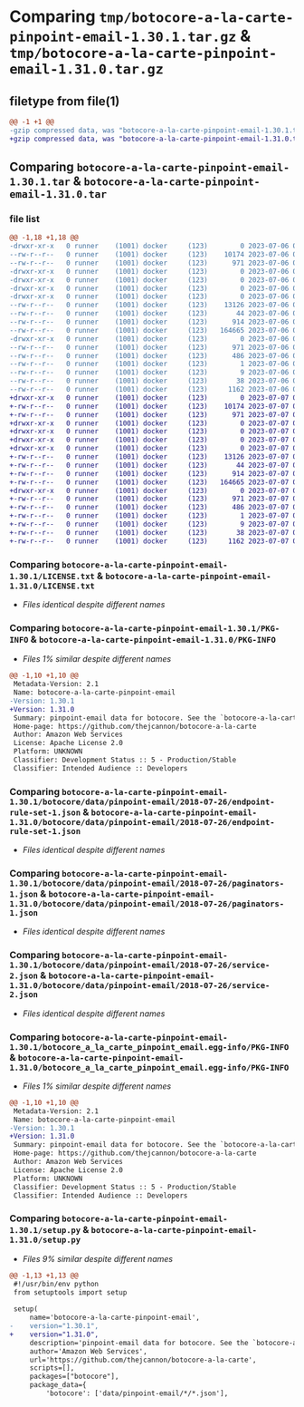 # Comparing `tmp/botocore-a-la-carte-pinpoint-email-1.30.1.tar.gz` & `tmp/botocore-a-la-carte-pinpoint-email-1.31.0.tar.gz`

## filetype from file(1)

```diff
@@ -1 +1 @@
-gzip compressed data, was "botocore-a-la-carte-pinpoint-email-1.30.1.tar", last modified: Thu Jul  6 01:45:19 2023, max compression
+gzip compressed data, was "botocore-a-la-carte-pinpoint-email-1.31.0.tar", last modified: Fri Jul  7 01:44:11 2023, max compression
```

## Comparing `botocore-a-la-carte-pinpoint-email-1.30.1.tar` & `botocore-a-la-carte-pinpoint-email-1.31.0.tar`

### file list

```diff
@@ -1,18 +1,18 @@
-drwxr-xr-x   0 runner    (1001) docker     (123)        0 2023-07-06 01:45:19.555031 botocore-a-la-carte-pinpoint-email-1.30.1/
--rw-r--r--   0 runner    (1001) docker     (123)    10174 2023-07-06 01:45:19.000000 botocore-a-la-carte-pinpoint-email-1.30.1/LICENSE.txt
--rw-r--r--   0 runner    (1001) docker     (123)      971 2023-07-06 01:45:19.555031 botocore-a-la-carte-pinpoint-email-1.30.1/PKG-INFO
-drwxr-xr-x   0 runner    (1001) docker     (123)        0 2023-07-06 01:45:19.555031 botocore-a-la-carte-pinpoint-email-1.30.1/botocore/
-drwxr-xr-x   0 runner    (1001) docker     (123)        0 2023-07-06 01:45:19.555031 botocore-a-la-carte-pinpoint-email-1.30.1/botocore/data/
-drwxr-xr-x   0 runner    (1001) docker     (123)        0 2023-07-06 01:45:19.555031 botocore-a-la-carte-pinpoint-email-1.30.1/botocore/data/pinpoint-email/
-drwxr-xr-x   0 runner    (1001) docker     (123)        0 2023-07-06 01:45:19.555031 botocore-a-la-carte-pinpoint-email-1.30.1/botocore/data/pinpoint-email/2018-07-26/
--rw-r--r--   0 runner    (1001) docker     (123)    13126 2023-07-06 01:44:40.000000 botocore-a-la-carte-pinpoint-email-1.30.1/botocore/data/pinpoint-email/2018-07-26/endpoint-rule-set-1.json
--rw-r--r--   0 runner    (1001) docker     (123)       44 2023-07-06 01:44:40.000000 botocore-a-la-carte-pinpoint-email-1.30.1/botocore/data/pinpoint-email/2018-07-26/examples-1.json
--rw-r--r--   0 runner    (1001) docker     (123)      914 2023-07-06 01:44:40.000000 botocore-a-la-carte-pinpoint-email-1.30.1/botocore/data/pinpoint-email/2018-07-26/paginators-1.json
--rw-r--r--   0 runner    (1001) docker     (123)   164665 2023-07-06 01:44:40.000000 botocore-a-la-carte-pinpoint-email-1.30.1/botocore/data/pinpoint-email/2018-07-26/service-2.json
-drwxr-xr-x   0 runner    (1001) docker     (123)        0 2023-07-06 01:45:19.555031 botocore-a-la-carte-pinpoint-email-1.30.1/botocore_a_la_carte_pinpoint_email.egg-info/
--rw-r--r--   0 runner    (1001) docker     (123)      971 2023-07-06 01:45:19.000000 botocore-a-la-carte-pinpoint-email-1.30.1/botocore_a_la_carte_pinpoint_email.egg-info/PKG-INFO
--rw-r--r--   0 runner    (1001) docker     (123)      486 2023-07-06 01:45:19.000000 botocore-a-la-carte-pinpoint-email-1.30.1/botocore_a_la_carte_pinpoint_email.egg-info/SOURCES.txt
--rw-r--r--   0 runner    (1001) docker     (123)        1 2023-07-06 01:45:19.000000 botocore-a-la-carte-pinpoint-email-1.30.1/botocore_a_la_carte_pinpoint_email.egg-info/dependency_links.txt
--rw-r--r--   0 runner    (1001) docker     (123)        9 2023-07-06 01:45:19.000000 botocore-a-la-carte-pinpoint-email-1.30.1/botocore_a_la_carte_pinpoint_email.egg-info/top_level.txt
--rw-r--r--   0 runner    (1001) docker     (123)       38 2023-07-06 01:45:19.555031 botocore-a-la-carte-pinpoint-email-1.30.1/setup.cfg
--rw-r--r--   0 runner    (1001) docker     (123)     1162 2023-07-06 01:45:19.000000 botocore-a-la-carte-pinpoint-email-1.30.1/setup.py
+drwxr-xr-x   0 runner    (1001) docker     (123)        0 2023-07-07 01:44:11.599555 botocore-a-la-carte-pinpoint-email-1.31.0/
+-rw-r--r--   0 runner    (1001) docker     (123)    10174 2023-07-07 01:44:11.000000 botocore-a-la-carte-pinpoint-email-1.31.0/LICENSE.txt
+-rw-r--r--   0 runner    (1001) docker     (123)      971 2023-07-07 01:44:11.599555 botocore-a-la-carte-pinpoint-email-1.31.0/PKG-INFO
+drwxr-xr-x   0 runner    (1001) docker     (123)        0 2023-07-07 01:44:11.595555 botocore-a-la-carte-pinpoint-email-1.31.0/botocore/
+drwxr-xr-x   0 runner    (1001) docker     (123)        0 2023-07-07 01:44:11.595555 botocore-a-la-carte-pinpoint-email-1.31.0/botocore/data/
+drwxr-xr-x   0 runner    (1001) docker     (123)        0 2023-07-07 01:44:11.595555 botocore-a-la-carte-pinpoint-email-1.31.0/botocore/data/pinpoint-email/
+drwxr-xr-x   0 runner    (1001) docker     (123)        0 2023-07-07 01:44:11.595555 botocore-a-la-carte-pinpoint-email-1.31.0/botocore/data/pinpoint-email/2018-07-26/
+-rw-r--r--   0 runner    (1001) docker     (123)    13126 2023-07-07 01:43:28.000000 botocore-a-la-carte-pinpoint-email-1.31.0/botocore/data/pinpoint-email/2018-07-26/endpoint-rule-set-1.json
+-rw-r--r--   0 runner    (1001) docker     (123)       44 2023-07-07 01:43:28.000000 botocore-a-la-carte-pinpoint-email-1.31.0/botocore/data/pinpoint-email/2018-07-26/examples-1.json
+-rw-r--r--   0 runner    (1001) docker     (123)      914 2023-07-07 01:43:28.000000 botocore-a-la-carte-pinpoint-email-1.31.0/botocore/data/pinpoint-email/2018-07-26/paginators-1.json
+-rw-r--r--   0 runner    (1001) docker     (123)   164665 2023-07-07 01:43:28.000000 botocore-a-la-carte-pinpoint-email-1.31.0/botocore/data/pinpoint-email/2018-07-26/service-2.json
+drwxr-xr-x   0 runner    (1001) docker     (123)        0 2023-07-07 01:44:11.599555 botocore-a-la-carte-pinpoint-email-1.31.0/botocore_a_la_carte_pinpoint_email.egg-info/
+-rw-r--r--   0 runner    (1001) docker     (123)      971 2023-07-07 01:44:11.000000 botocore-a-la-carte-pinpoint-email-1.31.0/botocore_a_la_carte_pinpoint_email.egg-info/PKG-INFO
+-rw-r--r--   0 runner    (1001) docker     (123)      486 2023-07-07 01:44:11.000000 botocore-a-la-carte-pinpoint-email-1.31.0/botocore_a_la_carte_pinpoint_email.egg-info/SOURCES.txt
+-rw-r--r--   0 runner    (1001) docker     (123)        1 2023-07-07 01:44:11.000000 botocore-a-la-carte-pinpoint-email-1.31.0/botocore_a_la_carte_pinpoint_email.egg-info/dependency_links.txt
+-rw-r--r--   0 runner    (1001) docker     (123)        9 2023-07-07 01:44:11.000000 botocore-a-la-carte-pinpoint-email-1.31.0/botocore_a_la_carte_pinpoint_email.egg-info/top_level.txt
+-rw-r--r--   0 runner    (1001) docker     (123)       38 2023-07-07 01:44:11.599555 botocore-a-la-carte-pinpoint-email-1.31.0/setup.cfg
+-rw-r--r--   0 runner    (1001) docker     (123)     1162 2023-07-07 01:44:11.000000 botocore-a-la-carte-pinpoint-email-1.31.0/setup.py
```

### Comparing `botocore-a-la-carte-pinpoint-email-1.30.1/LICENSE.txt` & `botocore-a-la-carte-pinpoint-email-1.31.0/LICENSE.txt`

 * *Files identical despite different names*

### Comparing `botocore-a-la-carte-pinpoint-email-1.30.1/PKG-INFO` & `botocore-a-la-carte-pinpoint-email-1.31.0/PKG-INFO`

 * *Files 1% similar despite different names*

```diff
@@ -1,10 +1,10 @@
 Metadata-Version: 2.1
 Name: botocore-a-la-carte-pinpoint-email
-Version: 1.30.1
+Version: 1.31.0
 Summary: pinpoint-email data for botocore. See the `botocore-a-la-carte` package for more info.
 Home-page: https://github.com/thejcannon/botocore-a-la-carte
 Author: Amazon Web Services
 License: Apache License 2.0
 Platform: UNKNOWN
 Classifier: Development Status :: 5 - Production/Stable
 Classifier: Intended Audience :: Developers
```

### Comparing `botocore-a-la-carte-pinpoint-email-1.30.1/botocore/data/pinpoint-email/2018-07-26/endpoint-rule-set-1.json` & `botocore-a-la-carte-pinpoint-email-1.31.0/botocore/data/pinpoint-email/2018-07-26/endpoint-rule-set-1.json`

 * *Files identical despite different names*

### Comparing `botocore-a-la-carte-pinpoint-email-1.30.1/botocore/data/pinpoint-email/2018-07-26/paginators-1.json` & `botocore-a-la-carte-pinpoint-email-1.31.0/botocore/data/pinpoint-email/2018-07-26/paginators-1.json`

 * *Files identical despite different names*

### Comparing `botocore-a-la-carte-pinpoint-email-1.30.1/botocore/data/pinpoint-email/2018-07-26/service-2.json` & `botocore-a-la-carte-pinpoint-email-1.31.0/botocore/data/pinpoint-email/2018-07-26/service-2.json`

 * *Files identical despite different names*

### Comparing `botocore-a-la-carte-pinpoint-email-1.30.1/botocore_a_la_carte_pinpoint_email.egg-info/PKG-INFO` & `botocore-a-la-carte-pinpoint-email-1.31.0/botocore_a_la_carte_pinpoint_email.egg-info/PKG-INFO`

 * *Files 1% similar despite different names*

```diff
@@ -1,10 +1,10 @@
 Metadata-Version: 2.1
 Name: botocore-a-la-carte-pinpoint-email
-Version: 1.30.1
+Version: 1.31.0
 Summary: pinpoint-email data for botocore. See the `botocore-a-la-carte` package for more info.
 Home-page: https://github.com/thejcannon/botocore-a-la-carte
 Author: Amazon Web Services
 License: Apache License 2.0
 Platform: UNKNOWN
 Classifier: Development Status :: 5 - Production/Stable
 Classifier: Intended Audience :: Developers
```

### Comparing `botocore-a-la-carte-pinpoint-email-1.30.1/setup.py` & `botocore-a-la-carte-pinpoint-email-1.31.0/setup.py`

 * *Files 9% similar despite different names*

```diff
@@ -1,13 +1,13 @@
 #!/usr/bin/env python
 from setuptools import setup
 
 setup(
     name='botocore-a-la-carte-pinpoint-email',
-    version="1.30.1",
+    version="1.31.0",
     description='pinpoint-email data for botocore. See the `botocore-a-la-carte` package for more info.',
     author='Amazon Web Services',
     url='https://github.com/thejcannon/botocore-a-la-carte',
     scripts=[],
     packages=["botocore"],
     package_data={
         'botocore': ['data/pinpoint-email/*/*.json'],
```

